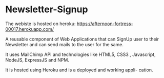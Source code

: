 # Newsletter-Signup
The webiste is hosted on heroku: https://afternoon-fortress-00017.herokuapp.com/

A reusable component of Web Applications that can SignUp user to their Newsletter and can send mails to the user for the same.

It uses MailChimp API and technologies like HTML5, CSS3 , Javascript, NodeJS, ExpressJS and NPM.

It is hosted using Heroku and is a deployed and working appli- cation.


